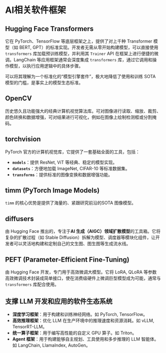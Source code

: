 # AI相关软件框架

## Hugging Face Transformers

它在 PyTorch、TensorFlow 等底层框架之上，提供了对上千种 Transformer 模型（如 BERT, GPT）的标准实现。开发者无需从零开始构建模型，可以直接使用 `transformers` 库加载预训练模型，并利用其 `Trainer` API 在框架上进行便捷的微调。LangChain 等应用框架通常会深度集成 `transformers` 库，通过它调用和操作模型，以执行应用逻辑中的具体步骤。

可以将其理解为一个标准化的“模型引擎套件”，极大地降低了使用和训练 SOTA 模型的门槛，是事实上的模型生态标准。

## OpenCV

历史悠久且功能强大的经典计算机视觉算法库。可对图像进行读取、缩放、裁剪、颜色转换和数据增强，可对结果进行可视化，例如在图像上绘制检测框或分割掩码。

## torchvision

PyTorch 官方的计算机视觉库，它提供了一套基础全面的工具，包括：
-   **`models`**：提供 ResNet, ViT 等经典、稳定的模型实现。
-   **`datasets`**：方便地加载 ImageNet, CIFAR-10 等标准数据集。
-   **`transforms`**：提供标准的图像变换和数据增强功能。

## timm (PyTorch Image Models)

`timm` 的核心优势是提供了海量的、紧跟研究前沿的SOTA 图像模型。

## diffusers

由 Hugging Face 推出的，专注于**AI 生成（AIGC）领域扩散模型**的工具箱。它将复杂的扩散过程（如 Stable Diffusion）拆解为模型、调度器等模块化组件，让开发者可以灵活地构建和定制自己的文生图、图生图等生成流水线。

## PEFT (Parameter-Efficient Fine-Tuning)

由 Hugging Face 开发，专门用于高效微调大模型。它将 LoRA, QLoRA 等参数高效微调技术封装成简单接口，使在消费级硬件上微调巨型模型成为可能，通常与 `transformers` 库配合使用。

## 支撑 LLM 开发和应用的软件生态系统

-   **深度学习框架**：用于构建和训练神经网络。如 PyTorch, TensorFlow。
-   **高效推理框架**：优化 LLM 在生产环境中的推理速度和资源消耗。如 vLLM, TensorRT-LLM。
-   **统一算子框架**：用于编写高性能的自定义 GPU 算子。如 Triton。
-   **Agent 框架**：用于构建能够自主规划、工具使用和多步推理的 LLM 智能体。如 LangChain, LlamaIndex, AutoGen。